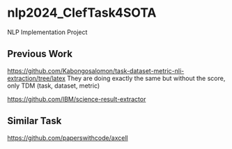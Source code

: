 # nlp2024_ClefTask4SOTA
NLP Implementation Project

## Previous Work
https://github.com/Kabongosalomon/task-dataset-metric-nli-extraction/tree/latex
They are doing exactly the same but without the score, only TDM (task, dataset, metric)

https://github.com/IBM/science-result-extractor

## Similar Task
https://github.com/paperswithcode/axcell